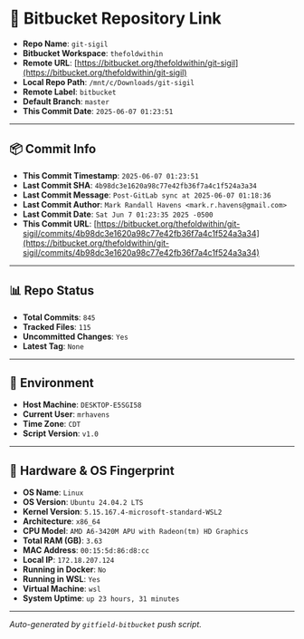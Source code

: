 # 🔗 Bitbucket Repository Link

- **Repo Name**: `git-sigil`
- **Bitbucket Workspace**: `thefoldwithin`
- **Remote URL**: [https://bitbucket.org/thefoldwithin/git-sigil](https://bitbucket.org/thefoldwithin/git-sigil)
- **Local Repo Path**: `/mnt/c/Downloads/git-sigil`
- **Remote Label**: `bitbucket`
- **Default Branch**: `master`
- **This Commit Date**: `2025-06-07 01:23:51`

---

## 📦 Commit Info

- **This Commit Timestamp**: `2025-06-07 01:23:51`
- **Last Commit SHA**: `4b98dc3e1620a98c77e42fb36f7a4c1f524a3a34`
- **Last Commit Message**: `Post-GitLab sync at 2025-06-07 01:18:36`
- **Last Commit Author**: `Mark Randall Havens <mark.r.havens@gmail.com>`
- **Last Commit Date**: `Sat Jun 7 01:23:35 2025 -0500`
- **This Commit URL**: [https://bitbucket.org/thefoldwithin/git-sigil/commits/4b98dc3e1620a98c77e42fb36f7a4c1f524a3a34](https://bitbucket.org/thefoldwithin/git-sigil/commits/4b98dc3e1620a98c77e42fb36f7a4c1f524a3a34)

---

## 📊 Repo Status

- **Total Commits**: `845`
- **Tracked Files**: `115`
- **Uncommitted Changes**: `Yes`
- **Latest Tag**: `None`

---

## 🧭 Environment

- **Host Machine**: `DESKTOP-E5SGI58`
- **Current User**: `mrhavens`
- **Time Zone**: `CDT`
- **Script Version**: `v1.0`

---

## 🧬 Hardware & OS Fingerprint

- **OS Name**: `Linux`
- **OS Version**: `Ubuntu 24.04.2 LTS`
- **Kernel Version**: `5.15.167.4-microsoft-standard-WSL2`
- **Architecture**: `x86_64`
- **CPU Model**: `AMD A6-3420M APU with Radeon(tm) HD Graphics`
- **Total RAM (GB)**: `3.63`
- **MAC Address**: `00:15:5d:86:d8:cc`
- **Local IP**: `172.18.207.124`
- **Running in Docker**: `No`
- **Running in WSL**: `Yes`
- **Virtual Machine**: `wsl`
- **System Uptime**: `up 23 hours, 31 minutes`

---

_Auto-generated by `gitfield-bitbucket` push script._
